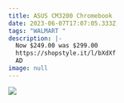 ```yaml
---
title: ASUS CM3200 Chromebook
date: 2023-06-07T17:07:05.333Z
tags: "WALMART "
description: |-
  Now $249.00 was $299.00
  https://shopstyle.it/l/bXdXf
  AD
image: null
---
```



![](img/screenshot_20230607-184712__01__01__01.jpg)